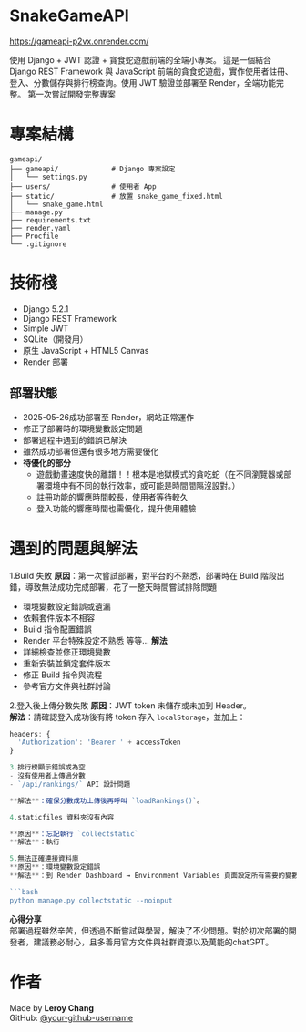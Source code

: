 # SnakeGameAPI

https://gameapi-p2vx.onrender.com/

使用 Django + JWT 認證 + 貪食蛇遊戲前端的全端小專案。
這是一個結合 Django REST Framework 與 JavaScript 前端的貪食蛇遊戲，實作使用者註冊、登入、分數儲存與排行榜查詢。使用 JWT 驗證並部署至 Render，全端功能完整。
第一次嘗試開發完整專案

# 專案結構
```
gameapi/
├── gameapi/             # Django 專案設定
│   └── settings.py
├── users/               # 使用者 App
├── static/              # 放置 snake_game_fixed.html
│   └── snake_game.html
├── manage.py
├── requirements.txt
├── render.yaml
├── Procfile
└── .gitignore
```

# 技術棧
- Django 5.2.1
- Django REST Framework
- Simple JWT
- SQLite（開發用）
- 原生 JavaScript + HTML5 Canvas
- Render 部署

## 部署狀態

- 2025-05-26成功部署至 Render，網站正常運作 
- 修正了部署時的環境變數設定問題  
- 部署過程中遇到的錯誤已解決  
- 雖然成功部署但還有很多地方需要優化
- **待優化的部分**  
  - 遊戲動畫速度快的離譜！！根本是地獄模式的貪吃蛇（在不同瀏覽器或部署環境中有不同的執行效率，或可能是時間間隔沒設對。）
  - 註冊功能的響應時間較長，使用者等待較久  
  - 登入功能的響應時間也需優化，提升使用體驗  

# 遇到的問題與解法

1.Build 失敗
**原因**：第一次嘗試部署，對平台的不熟悉，部署時在 Build 階段出錯，導致無法成功完成部署，花了一整天時間嘗試排除問題
  - 環境變數設定錯誤或遺漏  
  - 依賴套件版本不相容  
  - Build 指令配置錯誤  
  - Render 平台特殊設定不熟悉  等等...
**解法**  
  - 詳細檢查並修正環境變數  
  - 重新安裝並鎖定套件版本  
  - 修正 Build 指令與流程  
  - 參考官方文件與社群討論  

2.登入後上傳分數失敗
**原因**：JWT token 未儲存或未加到 Header。  
**解法**：請確認登入成功後有將 token 存入 `localStorage`，並加上：

```js
headers: {
  'Authorization': 'Bearer ' + accessToken
}

3.排行榜顯示錯誤或為空
- 沒有使用者上傳過分數
- `/api/rankings/` API 設計問題

**解法**：確保分數成功上傳後再呼叫 `loadRankings()`。

4.staticfiles 資料夾沒有內容

**原因**：忘記執行 `collectstatic`  
**解法**：執行

5.無法正確連接資料庫
**原因**：環境變數設定錯誤
**解法**：到 Render Dashboard → Environment Variables 頁面設定所有需要的變數

```bash
python manage.py collectstatic --noinput
```
**心得分享**  
  部署過程雖然辛苦，但透過不斷嘗試與學習，解決了不少問題。對於初次部署的開發者，建議務必耐心，且多善用官方文件與社群資源以及萬能的chatGPT。
  
# 作者
Made by **Leroy Chang**  
GitHub: [@your-github-username](https://github.com/your-github-username)
